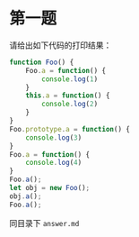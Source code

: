 # 第一题

请给出如下代码的打印结果：

```js
function Foo() {
    Foo.a = function() {
        console.log(1)
    }
    this.a = function() {
        console.log(2)
    }
}
Foo.prototype.a = function() {
    console.log(3)
}
Foo.a = function() {
    console.log(4)
}
Foo.a();
let obj = new Foo(); 
obj.a();
Foo.a();
```

同目录下 `answer.md`